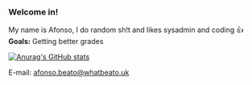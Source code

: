 ### Welcome in!
My name is Afonso, I do random sh!t and likes sysadmin and coding 👍
**Goals:** Getting better grades

[![Anurag's GitHub stats](https://github-readme-stats.vercel.app/api?username=glxxyxafonso)](https://github.com/anuraghazra/github-readme-stats)

E-mail: afonso.beato@whatbeato.uk
